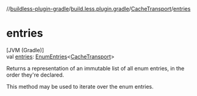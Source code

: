 //[buildless-plugin-gradle](../../../index.md)/[build.less.plugin.gradle](../index.md)/[CacheTransport](index.md)/[entries](entries.md)

# entries

[JVM (Gradle)]\
val [entries](entries.md): [EnumEntries](https://kotlinlang.org/api/latest/jvm/stdlib/kotlin.enums/-enum-entries/index.html)&lt;[CacheTransport](index.md)&gt;

Returns a representation of an immutable list of all enum entries, in the order they're declared.

This method may be used to iterate over the enum entries.
